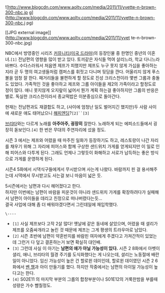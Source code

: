 ![http://www.blogcdn.com/www.aoltv.com/media/2011/11/yvette-n-brown-300-nbc.jp
g](http://www.blogcdn.com/www.aoltv.com/media/2011/11/yvette-n-brown-300-nbc.j
pg)

[[JPG external image]](http://www.blogcdn.com/www.aoltv.com/media/2011/11/yvet
te-n-brown-300-nbc.jpg)

NBC에서 방영중인 시리즈 [커뮤니티(미국 드라마)](%EC%BB%A4%EB%AE%A4%EB%8B%88%ED%8B%B0%28%EB%AF%B8%EA%B5%AD%20%EB%93%9C%EB%9D%BC%EB%A7%88%29.md)의 등장인물 중 한명인 중년의 이혼녀.`[1]`
전남편의 영향을 많이 받고 있다. 토끼같은 자식들 먹여 살리느라, 학교 다니느라 바쁘다. 수다스러워서 처음엔 제프가 피했지만 제프도 누구
못지 않게 가십을 좋아하는지라 곧 두 명의 여고생들처럼 캠퍼스를 휘젓고 다니며 뒷담을 깐다. 어울리지 않게 푸스볼을 엄청 잘 한다.
패거리들을 불편하게 할 정도로 진성 크리스천이라 몇번 그룹과 충돌도 있었다. 가족적인 것을 좋아하고 제프와 그룹 아이들을 제2의 가족이라고
할정도로 정이 많다. 애니 못지않게 오지랖이 넓어서 뭔가 계획 하는걸 좋아하지만 그룹의 반응은 별로. 독실한 크리스찬이라서 종교떡밥은
이분중심으로 돌아간다.

현재는 전남편과도 재결합도 하고, (사이에 엄청난 일도 벌어지긴 했지만)두 사람 사이에 새로운 애도 태어났으니 [해피엔딩](%ED%95%B4%ED%94%BC%20%EC%97%94%EB%94%A9.md)?`[2]``[3]`

[브리타](%EB%B8%8C%EB%A6%AC%ED%83%80%20%ED%8E%98%EB%A6%AC/%EC%BB%A4%EB%AE%A4%EB%8B%88%ED%8B%B0%28%EB%AF%B8%EA%B5%AD%20%EB%93%9C%EB%9D%BC%EB%A7%88%29.md)와는
다르게 노래를 **아주아주, 굉장히** 잘한다. 노래하게 되는 에피소드들에서 굉장히 돋보인다.`[4]` 한 번은 무대의 주연자리에 섰을
정도.

시즌 3 에서는 제프와 어렸을 때 마주친 일화가 등장하기도 하고, 레스토랑이 나간 자리를 채우기 위해 그 자리에 피어스와 함께 구상한
샌드위치 가게를 얻게되지만 이 일로 인해 피어스와 다투게 된다. 그래도 언제나 그렇듯이 화해하고 서로가 납득하는 좋은 방식으로 가게를
운영하게 된다.

시즌4 5화에서 시댁식구들에게서 무시받으며 사는게 나왔다. 바람까지 핀 걸 용서해주는데 시댁에서 무시받고도 사는걸 보니 마음이 넓은 듯.

5시즌에서는 남편과 다시 헤어졌다고 한다.  
하지만 이번에는 남편이 바람을 피운것이 아니라 샌드위치 가게를 확장하려다가 실패해서 남편이 아이들을 데리고 친정으로 떠나버렸다는듯...  
결국 사업에 대해 좀 더 배워야겠다면서 그린데일에 재입학했다.

`\----`

  * `[1]` 사실 제프보다 고작 2살 많다! 옛날에 같은 동네에 살았으며, 어렸을 때 셜리가 제프를 오줌싸개라고 놀린 것 때문에 제프는 그게 평생의 트라우마로 남았다.
  * `[2]` 시즌 초반에 남편이 약혼반지를 바람핀 여자에게 주겠다고 가져간적이 있었는데 그런거 다 덮고 결혼하는거 보면 확실히 대인배.
  * `[3]` 그런데 사실 이 아기는 **남편의 애가 아닐 가능성이 있다.** 시즌 2 8화에서 아벳이 셜리, 애니, 브리타의 월경 주기를 도식화했다는 게 나오는데, 셜리는 노동절에 배란일이 아니었다. 임신 가능성이 높은 건 할로윈 데이인데, 할로윈 데이였던 시즌 2 6화에서 [벤 챙](%EB%B2%A4%20%EC%B1%99.md)과 아이 만들기를 했다. 하지만 작중에서는 남편의 아이일 가능성이 높다고는 한다.
  * `[4]` S02E11 의 마지막 부분의 그룹의 합창부분이나 S01E12의 거룩한밤을 부를때 성량은 가수 뺨칠정도.

